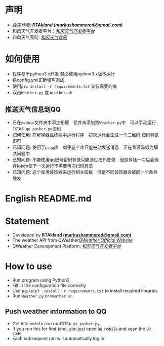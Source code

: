 # 声明
- *程序作者: **RTAkland (markushammered@gmail.com)***
- 和风天气开发者平台：<i><a href="https://dev.qweather.com" target="_blank">和风天气开发者平台</a></i>
- 和风天气官网: <i><a href="https://qweather.com" target="_blank">和风天气官网</a></i>

# 如何使用
- 程序基于python3.x开发 务必使用python3.x版本运行
- 将config.yml正确填写完成
- 使用`pip install -r requirements.txt` 安装需要的库
- 双击`Weather.py` 或 `Weather.sh`

## 推送天气信息到QQ
- 已在`module`文件夹中添加拓展　但并未添加到`Weather.py`中　可以手动运行`EXTRA_qq_pusher.py`使用
- 如何使用: 在解释器或终端中运行程序　初次运行会生成一个二维码 扫码登录即可
- 已知问题: 使用了`pcqq`库　似乎这个库只能被动发送消息　正在看源码努力解决问题中
- 已知问题: 不能使用qq账号密码登录只能通过扫码登录　但是登陆一次后会保存token使下一次运行不需要再次扫码登录
- 已知问题: 这个库用装饰器来运行相关函数　但是不同装饰器会被同一个条件触发

# English README.md
# Statement
- Developed by **RTAkland (markushammered@gmail.com)**
- The weather API from QWeather<i><a href="https://qweather.com" target="_blank">QWeather Official Website</a></i>
- QWeather Development Platform: <i><a href="https://dev.qweather.com" target="_blank">和风天气开发者平台</a></i>

# How to use
- Run program using Python3
- Fill in the configuration file correctly
- Use `pip/pip3 -install -r requirements.txt` to install required libraries
- Run `Weather.py` or `Weather.sh`

## Push weather information to QQ
- Get into `module` and run`EXTRA_qq_pusher.py`
- If you run this for first time, you just open `QQ Mobile` and scan the `QR Code`
- Each subsequent run will automatically log in